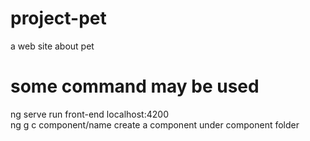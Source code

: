 # project-pet
a web site about pet

# some command may be used
ng serve    run front-end localhost:4200 <br />
ng g c component/name   create a <name> component under component folder <br />
